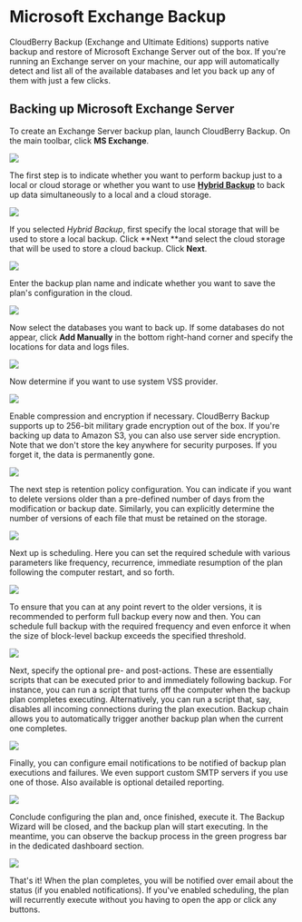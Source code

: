 # Microsoft Exchange Backup

CloudBerry Backup \(Exchange and Ultimate Editions\) supports native backup and restore of Microsoft Exchange Server out of the box. If you're running an Exchange server on your machine, our app will automatically detect and list all of the available databases and let you back up any of them  with just a few clicks.

## Backing up Microsoft Exchange Server

To create an Exchange Server backup plan, launch CloudBerry Backup. On the main toolbar, click **MS Exchange**.

![](../../../.gitbook/assets/exchange1.PNG)

The first step is to indicate whether you want to perform backup just to a local or cloud storage or whether you want to use [**Hybrid Backup**](https://www.cloudberry.help/overview/data-backup/backup-types/hybrid-backup.html) to back up data simultaneously to a local and a cloud storage.

![](../../../.gitbook/assets/exchange2.PNG)

If you selected _Hybrid Backup_, first specify the local storage that will be used to store a local backup. Click **Next **and select the cloud storage that will be used to store a cloud backup. Click **Next**.

![](../../../.gitbook/assets/exchange3.PNG)

Enter the backup plan name and indicate whether you want to save the plan's configuration in the cloud.

![](../../../.gitbook/assets/exchange4.PNG)

Now select the databases you want to back up. If some databases do not appear, click **Add Manually** in the bottom right-hand corner and specify the locations for data and logs files.

![](../../../.gitbook/assets/exchange5.PNG)

Now determine if you want to use system VSS provider.

![](../../../.gitbook/assets/exchange6.PNG)

Enable compression and encryption if necessary. CloudBerry Backup supports up to 256-bit military grade encryption out of the box. If you're backing up data to Amazon S3, you can also use server side encryption. Note that we don't store the key anywhere for security purposes. If you forget it, the data is permanently gone.

![](../../../.gitbook/assets/exchange7.PNG)

The next step is retention policy configuration. You can indicate if you want to delete versions older than a pre-defined number of days from the modification or backup date. Similarly, you can explicitly determine the number of versions of each file that must be retained on the storage.

![](../../../.gitbook/assets/exchange8.PNG)

Next up is scheduling. Here you can set the required schedule with various parameters like frequency, recurrence, immediate resumption of the plan following the computer restart, and so forth.

![](../../../.gitbook/assets/exchange9.PNG)

To ensure that you can at any point revert to the older versions, it is recommended to perform full backup every now and then. You can schedule full backup with the required frequency and even enforce it when the size of block-level backup exceeds the specified threshold.

![](../../../.gitbook/assets/exchange10.PNG)

Next, specify the optional pre- and post-actions. These are essentially scripts that can be executed prior to and immediately following backup. For instance, you can run a script that turns off the computer when the backup plan completes executing. Alternatively, you can run a script that, say, disables all incoming connections during the plan execution. Backup chain allows you to automatically trigger another backup plan when the current one completes.

![](../../../.gitbook/assets/exchange11.PNG)

Finally, you can configure email notifications to be notified of backup plan executions and failures. We even support custom SMTP servers if you use one of those. Also available is optional detailed reporting.

![](../../../.gitbook/assets/exchange12.png)

Conclude configuring the plan and, once finished, execute it. The Backup Wizard will be closed, and the backup plan will start executing. In the meantime, you can observe the backup process in the green progress bar in the dedicated dashboard section.

![](../../../.gitbook/assets/exchange13.PNG)

That's it! When the plan completes, you will be notified over email about the status \(if you enabled notifications\). If you've enabled scheduling, the plan will recurrently execute without you having to open the app or click any buttons.

